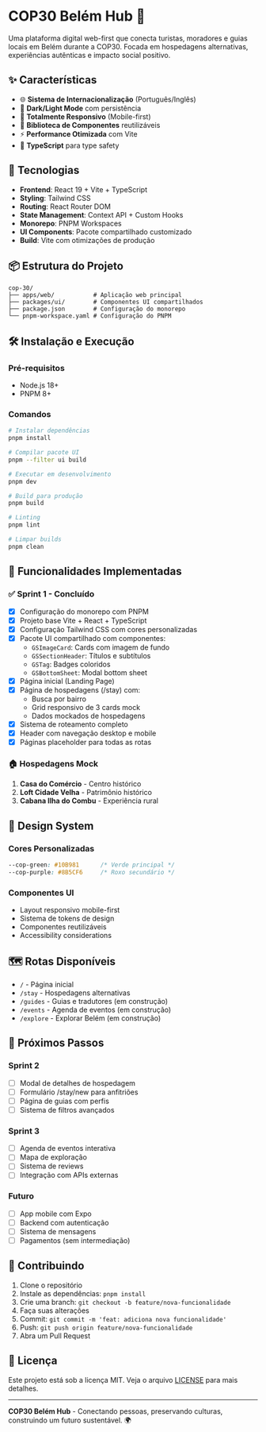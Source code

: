 # COP30 Belém Hub 🌱

Uma plataforma digital web-first que conecta turistas, moradores e guias locais em Belém durante a COP30. Focada em hospedagens alternativas, experiências autênticas e impacto social positivo.

## ✨ Características

- 🌐 **Sistema de Internacionalização** (Português/Inglês)
- 🎨 **Dark/Light Mode** com persistência
- 📱 **Totalmente Responsivo** (Mobile-first)
- 🧩 **Biblioteca de Componentes** reutilizáveis
- ⚡ **Performance Otimizada** com Vite
- 🎯 **TypeScript** para type safety

## 🚀 Tecnologias

- **Frontend**: React 19 + Vite + TypeScript
- **Styling**: Tailwind CSS
- **Routing**: React Router DOM
- **State Management**: Context API + Custom Hooks
- **Monorepo**: PNPM Workspaces
- **UI Components**: Pacote compartilhado customizado
- **Build**: Vite com otimizações de produção

## 📦 Estrutura do Projeto

```
cop-30/
├── apps/web/           # Aplicação web principal
├── packages/ui/        # Componentes UI compartilhados
├── package.json        # Configuração do monorepo
└── pnpm-workspace.yaml # Configuração do PNPM
```

## 🛠️ Instalação e Execução

### Pré-requisitos
- Node.js 18+
- PNPM 8+

### Comandos

```bash
# Instalar dependências
pnpm install

# Compilar pacote UI
pnpm --filter ui build

# Executar em desenvolvimento
pnpm dev

# Build para produção
pnpm build

# Linting
pnpm lint

# Limpar builds
pnpm clean
```

## 🌟 Funcionalidades Implementadas

### ✅ Sprint 1 - Concluído
- [x] Configuração do monorepo com PNPM
- [x] Projeto base Vite + React + TypeScript
- [x] Configuração Tailwind CSS com cores personalizadas
- [x] Pacote UI compartilhado com componentes:
  - `GSImageCard`: Cards com imagem de fundo
  - `GSSectionHeader`: Títulos e subtítulos
  - `GSTag`: Badges coloridos
  - `GSBottomSheet`: Modal bottom sheet
- [x] Página inicial (Landing Page)
- [x] Página de hospedagens (/stay) com:
  - Busca por bairro
  - Grid responsivo de 3 cards mock
  - Dados mockados de hospedagens
- [x] Sistema de roteamento completo
- [x] Header com navegação desktop e mobile
- [x] Páginas placeholder para todas as rotas

### 🏠 Hospedagens Mock
1. **Casa do Comércio** - Centro histórico
2. **Loft Cidade Velha** - Patrimônio histórico
3. **Cabana Ilha do Combu** - Experiência rural

## 🎨 Design System

### Cores Personalizadas
```css
--cop-green: #10B981      /* Verde principal */
--cop-purple: #8B5CF6     /* Roxo secundário */
```

### Componentes UI
- Layout responsivo mobile-first
- Sistema de tokens de design
- Componentes reutilizáveis
- Accessibility considerations

## 🗺️ Rotas Disponíveis

- `/` - Página inicial
- `/stay` - Hospedagens alternativas
- `/guides` - Guias e tradutores (em construção)
- `/events` - Agenda de eventos (em construção)
- `/explore` - Explorar Belém (em construção)

## 🚧 Próximos Passos

### Sprint 2
- [ ] Modal de detalhes de hospedagem
- [ ] Formulário /stay/new para anfitriões
- [ ] Página de guias com perfis
- [ ] Sistema de filtros avançados

### Sprint 3
- [ ] Agenda de eventos interativa
- [ ] Mapa de exploração
- [ ] Sistema de reviews
- [ ] Integração com APIs externas

### Futuro
- [ ] App mobile com Expo
- [ ] Backend com autenticação
- [ ] Sistema de mensagens
- [ ] Pagamentos (sem intermediação)

## 🤝 Contribuindo

1. Clone o repositório
2. Instale as dependências: `pnpm install`
3. Crie uma branch: `git checkout -b feature/nova-funcionalidade`
4. Faça suas alterações
5. Commit: `git commit -m 'feat: adiciona nova funcionalidade'`
6. Push: `git push origin feature/nova-funcionalidade`
7. Abra um Pull Request

## 📝 Licença

Este projeto está sob a licença MIT. Veja o arquivo [LICENSE](LICENSE) para mais detalhes.

---

**COP30 Belém Hub** - Conectando pessoas, preservando culturas, construindo um futuro sustentável. 🌍
